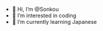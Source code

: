- 👋 Hi, I’m @Sonkou
- 👀 I’m interested in coding
- 🌱 I’m currently learning Japanese

<!---
Sonkou/Sonkou is a ✨ special ✨ repository because its `README.md` (this file) appears on your GitHub profile.
You can click the Preview link to take a look at your changes.
--->
